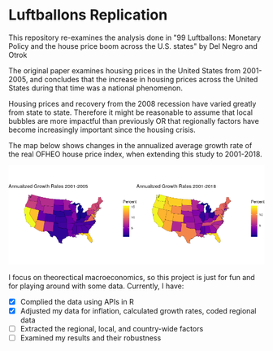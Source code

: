 # Luftballons Replication

This repository re-examines the analysis done in "99 Luftballons: Monetary Policy and the house price boom across the U.S. states" by Del Negro and Otrok 

The original paper examines housing prices in the United States from 2001-2005, and concludes that the increase in housing prices across the United States during that time was a national phenomenon. 

Housing prices and recovery from the 2008 recession have varied greatly from state to state. Therefore it might be reasonable to assume that local bubbles are more impactful than previously OR that regionally factors have become increasingly important since the housing crisis. 

The map below shows changes in the annualized average growth rate of the real OFHEO house price index, when extending this study to 2001-2018. 

![map](/data_map.png)

I focus on theorectical macroeconomics, so this project is just for fun and for playing around with some data. Currently, I have:

- [x] Complied the data using APIs in R 
- [x] Adjusted my data for inflation, calculated growth rates, coded regional data
- [ ] Extracted the regional, local, and country-wide factors 
- [ ] Examined my results and their robustness 
